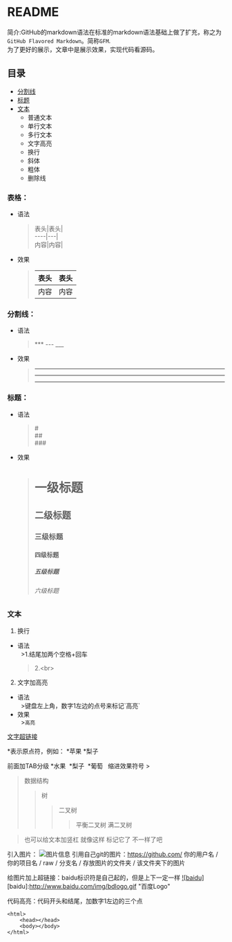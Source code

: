 README
===
简介:GitHub的markdown语法在标准的markdown语法基础上做了扩充，称之为`GitHub Flavored Markdown`。简称`GFM`.<br>
为了更好的展示，文章中是展示效果，实现代码看源码。

## 目录
* [分割线](#分割线)</br>
* [标题](#标题)</br>
* [文本](#文本)</br>
    * 普通文本
    * 单行文本
    * 多行文本
    * 文字高亮
    * 换行
    * 斜体
    * 粗体
    * 删除线


### 表格：
* 语法  
   >表头\|表头\|  
   >----\|---\|  
   >内容\|内容\|  
* 效果  
   >表头 | 表头|  
   >--------|-------|  
   >内容|内容|  

### 分割线：
* 语法
   >\*\*\*
   >\-\-\-
   >\_\_\_
* 效果  
   >***  
   >---  
   >___  
### 标题：
* 语法
   >\#  
   >\#\#  
   >\#\#\#  
* 效果  
   ># 一级标题  
   >## 二级标题  
   >### 三级标题  
   >#### 四级标题  
   >##### 五级标题  
   >###### 六级标题  

### 文本
1. 换行
* 语法  
   >1.结尾加两个空格+回车
	>2.\<br>
2. 文字加高亮
* 语法  
   >键盘左上角，数字1左边的点号来标记\`高亮\`
* 效果  
   >`高亮`

[文字超链接](www.baidu.com)

\*表示原点符，例如：
*苹果
*梨子

前面加TAB分级
*水果
  *梨子
  *葡萄
  
缩进效果符号 >
>数据结构
>>树
>>>二叉树
>>>>平衡二叉树
>>>>满二叉树

>也可以给文本加竖杠
>就像这样
>标记它了
>不一样了吧

引入图片：
![图片信息](www.baidu.com/img/bdlogo.gif)
引用自己git的图片：https://github.com/ 你的用户名 / 你的项目名 / raw / 分支名 / 存放图片的文件夹 / 该文件夹下的图片

给图片加上超链接：baidu标识符是自己起的，但是上下一定一样
[![baidu]](http://baidu.com)
[baidu]:http://www.baidu.com/img/bdlogo.gif "百度Logo" 

代码高亮：代码开头和结尾，加数字1左边的三个点
```
<html>
    <head></head>
    <body></body>
</html>
```

